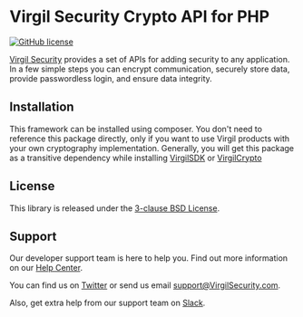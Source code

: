 # Virgil Security Crypto API for PHP


[![GitHub license](https://img.shields.io/badge/license-BSD%203--Clause-blue.svg)](https://github.com/VirgilSecurity/virgil/blob/master/LICENSE)

[Virgil Security](https://virgilsecurity.com) provides a set of APIs for adding security to any application. In a few simple steps you can encrypt communication, securely store data, provide passwordless login, and ensure data integrity.

## Installation

This framework can be installed using composer. You don't need to reference this package directly, only if you want to 
use Virgil products with your own cryptography implementation. Generally, you will get this package as a transitive 
dependency while installing [VirgilSDK](https://github.com/VirgilSecurity/virgil-sdk-php) or [VirgilCrypto](https://github.com/VirgilSecurity/virgil-crypto-php)

## License

This library is released under the [3-clause BSD License](https://github.com/VirgilSecurity/virgil/blob/master/LICENSE).

## Support
Our developer support team is here to help you. Find out more information on our [Help Center](https://help.virgilsecurity.com/).

You can find us on [Twitter](https://twitter.com/VirgilSecurity) or send us email support@VirgilSecurity.com.

Also, get extra help from our support team on [Slack](https://virgilsecurity.com/join-community).